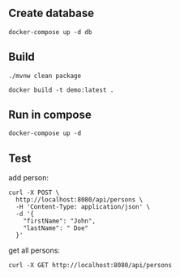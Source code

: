 ## Create database

```
docker-compose up -d db
```

## Build

```
./mvnw clean package

docker build -t demo:latest .
```

## Run in compose

```
docker-compose up -d
```

## Test

add person:

```
curl -X POST \
  http://localhost:8080/api/persons \
  -H 'Content-Type: application/json' \
  -d '{
    "firstName": "John",
    "lastName": " Doe"
  }'
```

get all persons:

```
curl -X GET http://localhost:8080/api/persons
```
